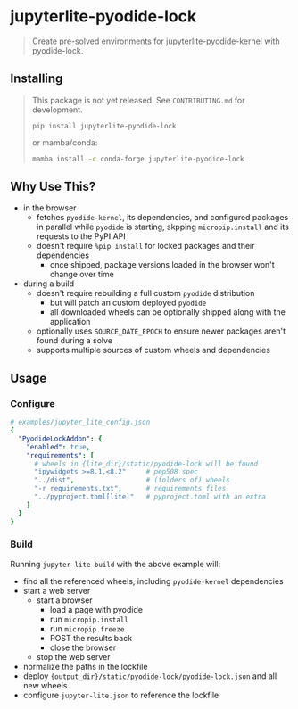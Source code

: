 # jupyterlite-pyodide-lock

> Create pre-solved environments for jupyterlite-pyodide-kernel with pyodide-lock.

## Installing

> This package is not yet released. See `CONTRIBUTING.md` for development.
>
> ```
> pip install jupyterlite-pyodide-lock
> ```
>
> or mamba/conda:
>
> ```bash
> mamba install -c conda-forge jupyterlite-pyodide-lock
> ```

## Why Use This?

- in the browser
  - fetches `pyodide-kernel`, its dependencies, and configured packages in parallel
    while `pyodide` is starting, skpping `micropip.install` and its requests to
    the PyPI API
  - doesn't require `%pip install` for locked packages and their dependencies
    - once shipped, package versions loaded in the browser won't change over time
- during a build
  - doesn't require rebuilding a full custom `pyodide` distribution
    - but will patch an custom deployed `pyodide`
    - all downloaded wheels can be optionally shipped along with the application
  - optionally uses `SOURCE_DATE_EPOCH` to ensure newer packages aren't
    found during a solve
  - supports multiple sources of custom wheels and dependencies

## Usage

### Configure

```yaml
# examples/jupyter_lite_config.json
{
  "PyodideLockAddon": {
    "enabled": true,
    "requirements": [
      # wheels in {lite_dir}/static/pyodide-lock will be found
      "ipywidgets >=8.1,<8.2"     # pep508 spec
      "../dist",                  # (folders of) wheels
      "-r requirements.txt",      # requirements files
      "../pyproject.toml[lite]"   # pyproject.toml with an extra
    ]
  }
}
```

### Build

Running `jupyter lite build` with the above example will:

- find all the referenced wheels, including `pyodide-kernel` dependencies
- start a web server
  - start a browser
    - load a page with pyodide
    - run `micropip.install`
    - run `micropip.freeze`
    - POST the results back
    - close the browser
  - stop the web server
- normalize the paths in the lockfile
- deploy `{output_dir}/static/pyodide-lock/pyodide-lock.json` and all new wheels
- configure `jupyter-lite.json` to reference the lockfile
